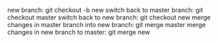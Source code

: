 new branch: git checkout -b new
switch back to master branch: git checkout master
switch back to new branch: git checkout new
merge changes in master branch into new branch: git merge master
merge changes in new branch to master: git merge new
